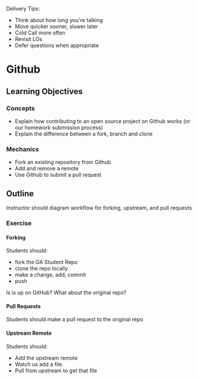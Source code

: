 Delivery Tips:

* Think about how long you're talking
* Move quicker sooner, slower later
* Cold Call more often
* Revisit LOs
* Defer questions when appropriate

# Github

## Learning Objectives

### Concepts

- Explain how contributing to an open source project on Github works (or our
  homework submission process)
- Explain the difference between a fork, branch and clone

### Mechanics

- Fork an existing repository from Github
- Add and remove a remote
- Use Github to submit a pull request

## Outline

Instructor should diagram workflow for forking, upstream, and pull requests

### Exercise

#### Forking
Students should:
* fork the GA Student Repo
* clone the repo locally
* make a change, add, commit
* push

Is is up on GitHub?
What about the original repo?

#### Pull Requests

Students should make a pull request to the original repo

#### Upstream Remote

Students should:

* Add the upstream remote
* Watch us add a file.
* Pull from upstream to get that file
